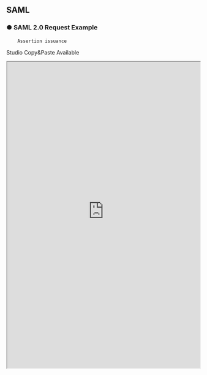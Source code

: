 ## SAML

### ● SAML 2.0 Request Example

        Assertion issuance

<p class='comment'>Studio Copy&Paste Available</p>
<iframe
    src="https://d1sxhpvag16wqc.cloudfront.net/v3.1.0/authorization/saml2.0_request"
    width="100%"
    height="800px"
    allow=""
    sandbox="allow-scripts allow-same-origin" />
<div class="display-pdf">
    <p><img src="../../../../img/assets/saml2.0_request_example_1.png" alt="" /></p>
    <p><img src="../../../../img/assets/saml2.0_request_example_2.png" alt="" /></p>
    <p><img src="../../../../img/assets/saml2.0_request_example_3.png" alt="" /></p>
    <p><img src="../../../../img/assets/saml2.0_request_example_4.png" alt="" /></p>
</div>

### ● Result

```text
{
  "result": "PD94bWwgdmVyc2lvbj0iMS4wIj8+CjxzYW1scDpSZXNwb25zZSB4bWxuczpzYW1scD... ... ."
}
```

### ● SAML 2.0 Token Example

        Assertion input

<p class='comment'>Studio Copy&Paste Available</p>
<iframe
    src="https://d1sxhpvag16wqc.cloudfront.net/v3.1.0/authorization/saml2.0_token"
    width="100%"
    height="800px"
    allow=""
    sandbox="allow-scripts allow-same-origin" />
<div class="display-pdf">
    <p><img src="../../../../img/assets/saml2.0_token_example_1.png" alt="" /></p>
    <p><img src="../../../../img/assets/saml2.0_token_example_2.png" alt="" /></p>
    <p><img src="../../../../img/assets/saml2.0_token_example_3.png" alt="" /></p>
    <p><img src="../../../../img/assets/saml2.0_token_example_4.png" alt="" /></p>
</div>

### ● Result

```text
{
  "result": {
    "access_token": "6dbfe2b0e270afb02e61a8eb43e1e3bd90c404a4",
    "expires_in": 3600,
    "token_type": "Bearer",
    "scope": "bank.list"
  }
}
```

### ● SAML 2.0 Verify Example

        Assertion verification

<p class='comment'>Studio Copy&Paste Available</p>
<iframe
    src="https://d1sxhpvag16wqc.cloudfront.net/v3.1.0/authorization/saml2.0_verify"
    width="100%"
    height="800px"
    allow=""
    sandbox="allow-scripts allow-same-origin" />
<div class="display-pdf">
    <p><img src="../../../../img/assets/saml2.0_verify_example_1.png" alt="" /></p>
    <p><img src="../../../../img/assets/saml2.0_verify_example_2.png" alt="" /></p>
    <p><img src="../../../../img/assets/saml2.0_verify_example_3.png" alt="" /></p>
</div>

### ● Result

```text
{
  "result": {
    "access_token": "0e7627d971486ff2be7c4ba7dd98f7d29a2e515c",
    "expires_in": 3600,
    "token_type": "Bearer",
    "scope": "bank.list"
  }
}
```
